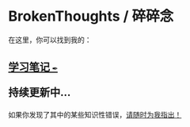 # BrokenThoughts / 碎碎念

在这里，你可以找到我的：

## <p>[学习笔记 `✒️`](notebook)</p> <p>持续更新中...</p>

如果你发现了其中的某些知识性错误，[请随时为我指出！](https://github.com/KrLite/BrokenThoughts/issues)
